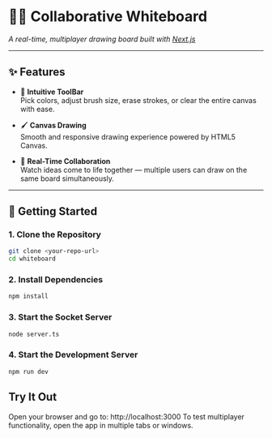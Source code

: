 # 🧑‍🎨 Collaborative Whiteboard  
_A real-time, multiplayer drawing board built with [Next.js](https://nextjs.org)_

---

## ✨ Features

- 🎨 **Intuitive ToolBar**  
  Pick colors, adjust brush size, erase strokes, or clear the entire canvas with ease.

- 🖌️ **Canvas Drawing**  
  Smooth and responsive drawing experience powered by HTML5 Canvas.

- 🤝 **Real-Time Collaboration**  
  Watch ideas come to life together — multiple users can draw on the same board simultaneously.

---

## 🚀 Getting Started

### 1. Clone the Repository

```bash
git clone <your-repo-url>
cd whiteboard
```
 
### 2. Install Dependencies
```bash
npm install
```
### 3. Start the Socket Server
```bash
node server.ts
```

### 4. Start the Development Server
```bash
npm run dev
```
## Try It Out
Open your browser and go to:
http://localhost:3000
To test multiplayer functionality, open the app in multiple tabs or windows.
